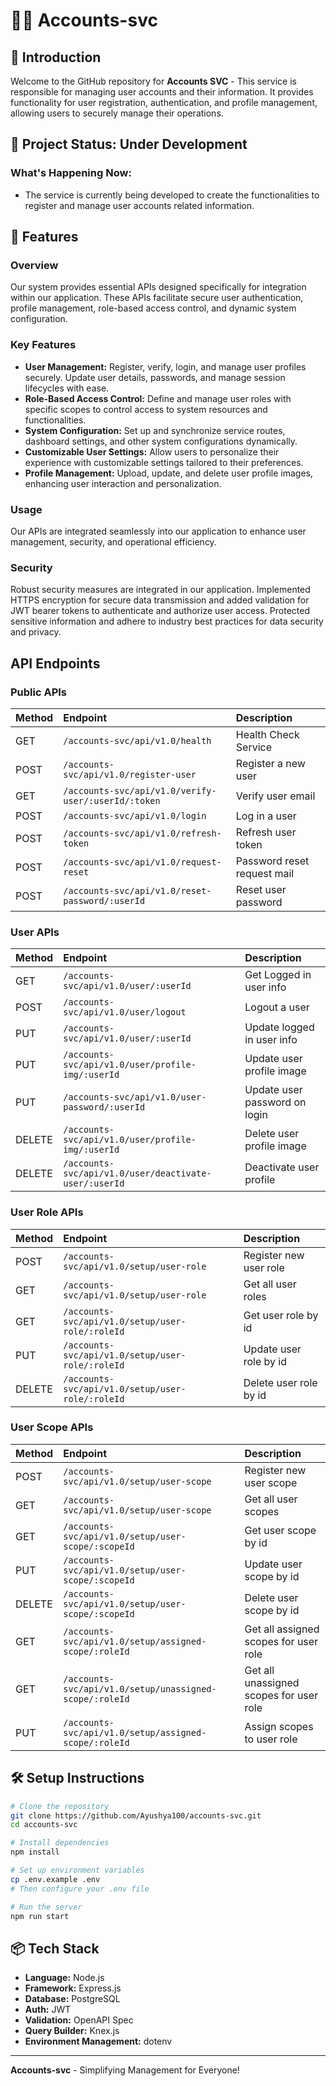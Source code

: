 # 🧑‍💼 Accounts-svc

## 🧩 Introduction
Welcome to the GitHub repository for **Accounts SVC** - This service is responsible for managing user accounts and their information. It provides functionality for user registration, authentication, and profile management, allowing users to securely manage their operations.

## 📌 Project Status: Under Development
### What's Happening Now:
- The service is currently being developed to create the functionalities to register and manage user accounts related information.

## 🚀 Features
### Overview
Our system provides essential APIs designed specifically for integration within our application. These APIs facilitate secure user authentication, profile management, role-based access control, and dynamic system configuration.
### Key Features
- **User Management:** Register, verify, login, and manage user profiles securely. Update user details, passwords, and manage session lifecycles with ease.
- **Role-Based Access Control:** Define and manage user roles with specific scopes to control access to system resources and functionalities.
- **System Configuration:** Set up and synchronize service routes, dashboard settings, and other system configurations dynamically.
- **Customizable User Settings:** Allow users to personalize their experience with customizable settings tailored to their preferences.
- **Profile Management:** Upload, update, and delete user profile images, enhancing user interaction and personalization.
### Usage
Our APIs are integrated seamlessly into our application to enhance user management, security, and operational efficiency.
### Security
Robust security measures are integrated in our application. Implemented HTTPS encryption for secure data transmission and added validation for JWT bearer tokens to authenticate and authorize user access. Protected sensitive information and adhere to industry best practices for data security and privacy.

## API Endpoints
### Public APIs
| Method | Endpoint                                               | Description                             |
| :----- | :----------------------------------------------------- | :-------------------------------------- |
| GET    | `/accounts-svc/api/v1.0/health`                        | Health Check Service                    |
| POST   | `/accounts-svc/api/v1.0/register-user`                 | Register a new user                     |
| GET    | `/accounts-svc/api/v1.0/verify-user/:userId/:token`    | Verify user email                       |
| POST   | `/accounts-svc/api/v1.0/login`                         | Log in a user                           |
| POST   | `/accounts-svc/api/v1.0/refresh-token`                 | Refresh user token                      |
| POST   | `/accounts-svc/api/v1.0/request-reset`                 | Password reset request mail             |
| POST   | `/accounts-svc/api/v1.0/reset-password/:userId`        | Reset user password                     |

### User APIs
| Method | Endpoint                                               | Description                             |
| :----- | :----------------------------------------------------- | :-------------------------------------- |
| GET    | `/accounts-svc/api/v1.0/user/:userId`                  | Get Logged in user info                 |
| POST   | `/accounts-svc/api/v1.0/user/logout`                   | Logout a user                           |
| PUT    | `/accounts-svc/api/v1.0/user/:userId`                  | Update logged in user info              |
| PUT    | `/accounts-svc/api/v1.0/user/profile-img/:userId`      | Update user profile image               |
| PUT    | `/accounts-svc/api/v1.0/user-password/:userId`         | Update user password on login           |
| DELETE | `/accounts-svc/api/v1.0/user/profile-img/:userId`      | Delete user profile image               |
| DELETE | `/accounts-svc/api/v1.0/user/deactivate-user/:userId`  | Deactivate user profile                 |

### User Role APIs
| Method | Endpoint                                               | Description                             |
| :----- | :----------------------------------------------------- | :-------------------------------------- |
| POST   | `/accounts-svc/api/v1.0/setup/user-role`               | Register new user role                  |
| GET    | `/accounts-svc/api/v1.0/setup/user-role`               | Get all user roles                      |
| GET    | `/accounts-svc/api/v1.0/setup/user-role/:roleId`       | Get user role by id                     |
| PUT    | `/accounts-svc/api/v1.0/setup/user-role/:roleId`       | Update user role by id                  |
| DELETE | `/accounts-svc/api/v1.0/setup/user-role/:roleId`       | Delete user role by id                  |

### User Scope APIs
| Method | Endpoint                                               | Description                             |
| :----- | :----------------------------------------------------- | :-------------------------------------- |
| POST   | `/accounts-svc/api/v1.0/setup/user-scope`              | Register new user scope                 |
| GET    | `/accounts-svc/api/v1.0/setup/user-scope`              | Get all user scopes                     |
| GET    | `/accounts-svc/api/v1.0/setup/user-scope/:scopeId`     | Get user scope by id                    |
| PUT    | `/accounts-svc/api/v1.0/setup/user-scope/:scopeId`     | Update user scope by id                 |
| DELETE | `/accounts-svc/api/v1.0/setup/user-scope/:scopeId`     | Delete user scope by id                 |
| GET    | `/accounts-svc/api/v1.0/setup/assigned-scope/:roleId`  | Get all assigned scopes for user role   |
| GET    | `/accounts-svc/api/v1.0/setup/unassigned-scope/:roleId`| Get all unassigned scopes for user role |
| PUT    | `/accounts-svc/api/v1.0/setup/assigned-scope/:roleId`  | Assign scopes to user role              |


## 🛠️ Setup Instructions

```bash
# Clone the repository
git clone https://github.com/Ayushya100/accounts-svc.git
cd accounts-svc

# Install dependencies
npm install

# Set up environment variables
cp .env.example .env
# Then configure your .env file

# Run the server
npm run start
```

## 📦 Tech Stack
- **Language:** Node.js
- **Framework:** Express.js
- **Database:** PostgreSQL
- **Auth:** JWT
- **Validation:** OpenAPI Spec
- **Query Builder:** Knex.js
- **Environment Management:** dotenv
---
**Accounts-svc** - Simplifying Management for Everyone!
